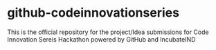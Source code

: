 # github-codeinnovationseries
This is the official repository for the project/Idea submissions for Code Innovation Sereis Hackathon powered by GitHub and IncubateIND

